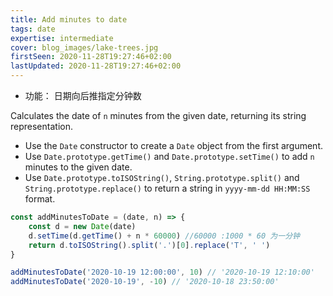 ```yaml
---
title: Add minutes to date
tags: date
expertise: intermediate
cover: blog_images/lake-trees.jpg
firstSeen: 2020-11-28T19:27:46+02:00
lastUpdated: 2020-11-28T19:27:46+02:00
---
```


-   功能： 日期向后推指定分钟数

Calculates the date of `n` minutes from the given date, returning its string representation.

-   Use the `Date` constructor to create a `Date` object from the first argument.
-   Use `Date.prototype.getTime()` and `Date.prototype.setTime()` to add `n` minutes to the given date.
-   Use `Date.prototype.toISOString()`, `String.prototype.split()` and `String.prototype.replace()` to return a string in `yyyy-mm-dd HH:MM:SS` format.

```js
const addMinutesToDate = (date, n) => {
	const d = new Date(date)
	d.setTime(d.getTime() + n * 60000) //60000 :1000 * 60 为一分钟
	return d.toISOString().split('.')[0].replace('T', ' ')
}
```

```js
addMinutesToDate('2020-10-19 12:00:00', 10) // '2020-10-19 12:10:00'
addMinutesToDate('2020-10-19', -10) // '2020-10-18 23:50:00'
```
